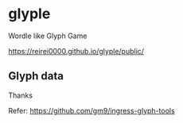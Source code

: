# glyple

Wordle like Glyph Game

https://reirei0000.github.io/glyple/public/


## Glyph data

Thanks

Refer:
https://github.com/gm9/ingress-glyph-tools
